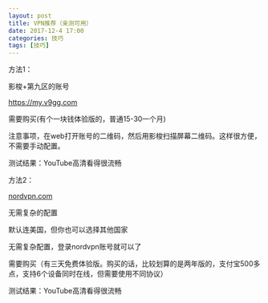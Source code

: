 ```yaml
---
layout: post
title: VPN推荐（亲测可用）
date: 2017-12-4 17:00
categories: 技巧
tags: [技巧]
---
```


方法1：

影梭+第九区的账号

<https://my.v9gg.com>

需要购买(有个一块钱体验版的，普通15-30一个月)

注意事项，在web打开账号的二维码，然后用影梭扫描屏幕二维码。这样很方便，不需要手动配置。

测试结果：YouTube高清看得很流畅



方法2：

[nordvpn.com](http://nordvpn.com)

无需复杂的配置

默认连美国，但你也可以选择其他国家

无需复杂配置，登录nordvpn账号就可以了

需要购买（有三天免费体验版。购买的话，比较划算的是两年版的，支付宝500多点，支持6个设备同时在线，但需要使用不同协议）

测试结果：YouTube高清看得很流畅
